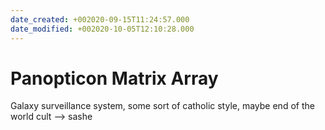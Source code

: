 ```yaml
---
date_created: +002020-09-15T11:24:57.000
date_modified: +002020-10-05T12:10:28.000
---
```


# Panopticon Matrix Array

Galaxy surveillance system, some sort of catholic style, maybe end of the world cult --> sashe
